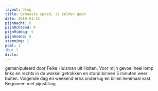 ```yaml
---
layout: blog
title: Gehaaste spoed, is zelden goed
date: 2019-01-31
pijnNacht: 9
pijnOchtend: 9
pijnMiddag: 9
pijnAvond: 9
stemming: 1
pcml: 1
ibu: 1
diclo: 
---
```


gemanipuleerd door Feike Huisman uit Holten. Voor mijn gevoel heel lomp links en rechts in de wokkel getrokken en stond binnen 5 minuten weer buiten. Volgende dag en weekend erna onderrug en billen helemaal vast. Begonnen met pijnstilling

